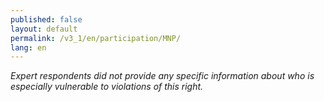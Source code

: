 ```yaml
---
published: false
layout: default
permalink: /v3_1/en/participation/MNP/
lang: en
---
```

_Expert respondents did not provide any specific information about who is especially vulnerable to violations of this right._


